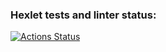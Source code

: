 ### Hexlet tests and linter status:
[![Actions Status](https://github.com/alex-popov-tech/devops-for-programmers-project-lvl1/workflows/hexlet-check/badge.svg)](https://github.com/alex-popov-tech/devops-for-programmers-project-lvl1/actions)